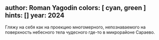 author: Roman Yagodin
colors: [ cyan, green ]
hints: []
year: 2024
---
Гляжу на себя как на проекцию
многомерного, непознаваемого
на поверхность небесного тела чудесного
где-то в микрорайоне Сараево.
